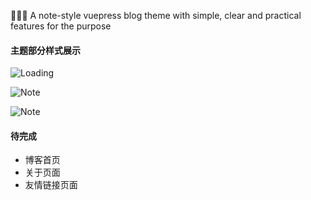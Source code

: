 :tada::tada::tada: A note-style vuepress blog theme with simple, clear and practical features for the purpose

#### 主题部分样式展示

![Loading](
https://ikangxu-static.oss-cn-beijing.aliyuncs.com/images/vuepress-theme-ic/loading.gif)

![Note](
https://ikangxu-static.oss-cn-beijing.aliyuncs.com/images/vuepress-theme-ic/mobile.jpg)

![Note](
https://ikangxu-static.oss-cn-beijing.aliyuncs.com/images/vuepress-theme-ic/pc.jpg)

#### 待完成

- 博客首页
- 关于页面
- 友情链接页面
